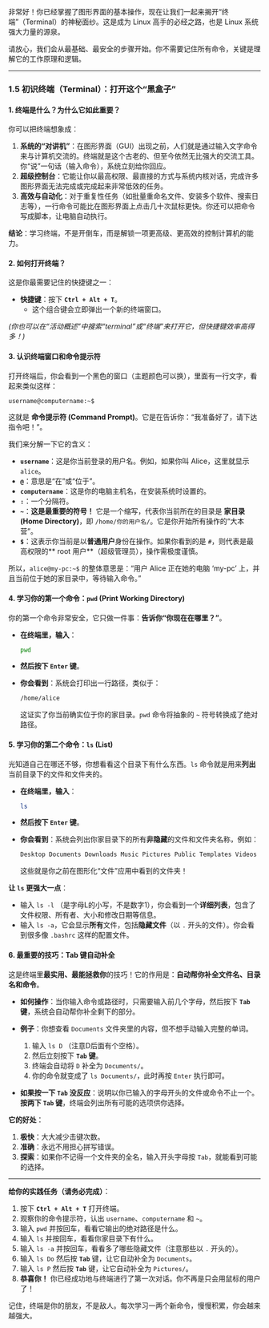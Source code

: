 非常好！你已经掌握了图形界面的基本操作，现在让我们一起来揭开“终端”（Terminal）的神秘面纱。这是成为 Linux 高手的必经之路，也是 Linux 系统强大力量的源泉。

请放心，我们会从最基础、最安全的步骤开始。你不需要记住所有命令，关键是理解它的工作原理和逻辑。

---

### **1.5 初识终端（Terminal）：打开这个“黑盒子”**

#### **1. 终端是什么？为什么它如此重要？**

你可以把终端想象成：

1.  **系统的“对讲机”**：在图形界面（GUI）出现之前，人们就是通过输入文字命令来与计算机交流的。终端就是这个古老的、但至今依然无比强大的交流工具。你“说”一句话（输入命令），系统立刻给你回应。
2.  **超级控制台**：它能让你以最高权限、最直接的方式与系统内核对话，完成许多图形界面无法完成或完成起来非常低效的任务。
3.  **高效与自动化**：对于重复性任务（如批量重命名文件、安装多个软件、搜索日志等），一行命令可能比在图形界面上点击几十次鼠标更快。你还可以把命令写成脚本，让电脑自动执行。

**结论**：学习终端，不是开倒车，而是解锁一项更高级、更高效的控制计算机的能力。

#### **2. 如何打开终端？**

这是你最需要记住的快捷键之一：
*   **快捷键**：按下 **`Ctrl + Alt + T`**。
    *   这个组合键会立即弹出一个新的终端窗口。

*(你也可以在“活动概述”中搜索“terminal”或“终端”来打开它，但快捷键效率高得多！)*

#### **3. 认识终端窗口和命令提示符**

打开终端后，你会看到一个黑色的窗口（主题颜色可以换），里面有一行文字，看起来类似这样：
```bash
username@computername:~$
```
这就是 **命令提示符 (Command Prompt)**。它是在告诉你：“我准备好了，请下达指令吧！”。

我们来分解一下它的含义：
*   **`username`**：这是你当前登录的用户名。例如，如果你叫 Alice，这里就显示 `alice`。
*   **`@`**：意思是“在”或“位于”。
*   **`computername`**：这是你的电脑主机名，在安装系统时设置的。
*   **`:`**：一个分隔符。
*   **`~`**：**这是最重要的符号！** 它是一个缩写，代表你当前所在的目录是 **家目录 (Home Directory)**，即 `/home/你的用户名/`。它是你开始所有操作的“大本营”。
*   **`$`**：这表示你当前是以**普通用户**身份在操作。如果你看到的是 `#`，则代表是最高权限的** root 用户**（超级管理员），操作需极度谨慎。

所以，`alice@my-pc:~$` 的整体意思是：“用户 Alice 正在她的电脑 ‘my-pc’ 上，并且当前位于她的家目录中，等待输入命令。”

#### **4. 学习你的第一个命令：`pwd` (Print Working Directory)**

你的第一个命令非常安全，它只做一件事：**告诉你“你现在在哪里？”**。

*   **在终端里，输入**：
    ```bash
    pwd
    ```
*   **然后按下 `Enter` 键**。

*   **你会看到**：系统会打印出一行路径，类似于：
    ```bash
    /home/alice
    ```
    这证实了你当前确实位于你的家目录。`pwd` 命令将抽象的 `~` 符号转换成了绝对路径。

#### **5. 学习你的第二个命令：`ls` (List)**

光知道自己在哪还不够，你想看看这个目录下有什么东西。`ls` 命令就是用来**列出**当前目录下的文件和文件夹的。

*   **在终端里，输入**：
    ```bash
    ls
    ```
*   **然后按下 `Enter` 键**。

*   **你会看到**：系统会列出你家目录下的所有**非隐藏**的文件和文件夹名称，例如：
    ```bash
    Desktop Documents Downloads Music Pictures Public Templates Videos
    ```
    这些就是你之前在图形化“文件”应用中看到的文件夹！

**让 `ls` 更强大一点**：
*   输入 `ls -l` （是字母L的小写，不是数字1），你会看到一个**详细列表**，包含了文件权限、所有者、大小和修改日期等信息。
*   输入 `ls -a`，它会显示**所有**文件，包括**隐藏文件**（以 `.` 开头的文件）。你会看到很多像 `.bashrc` 这样的配置文件。

#### **6. 最重要的技巧：Tab 键自动补全**

这是终端里**最实用、最能拯救你**的技巧！它的作用是：**自动帮你补全文件名、目录名和命令**。

*   **如何操作**：当你输入命令或路径时，只需要输入前几个字母，然后按下 **`Tab` 键**，系统会自动帮你补全剩下的部分。
*   **例子**：你想查看 `Documents` 文件夹里的内容，但不想手动输入完整的单词。
    1.  输入 `ls D` （注意D后面有个空格）。
    2.  然后立刻按下 **`Tab` 键**。
    3.  终端会自动将 `D` 补全为 `Documents/`。
    4.  你的命令就变成了 `ls Documents/`，此时再按 `Enter` 执行即可。

*   **如果按一下 `Tab` 没反应**：说明以你已输入的字母开头的文件或命令不止一个。**按两下 `Tab` 键**，终端会列出所有可能的选项供你选择。

**它的好处**：
1.  **极快**：大大减少击键次数。
2.  **准确**：永远不用担心拼写错误。
3.  **探索**：如果你不记得一个文件夹的全名，输入开头字母按 `Tab`，就能看到可能的选择。

---

**给你的实践任务（请务必完成）**：

1.  按下 **`Ctrl + Alt + T`** 打开终端。
2.  观察你的命令提示符，认出 `username`、`computername` 和 `~`。
3.  输入 `pwd` 并按回车，看看它输出的绝对路径是什么。
4.  输入 `ls` 并按回车，看看你家目录下有什么。
5.  输入 `ls -a` 并按回车，看看多了哪些隐藏文件（注意那些以 `.` 开头的）。
6.  输入 `ls Do` 然后按 **`Tab`** 键，让它自动补全为 `Documents`。
7.  输入 `ls P` 然后按 **`Tab`** 键，让它自动补全为 `Pictures/`。
8.  **恭喜你！** 你已经成功地与终端进行了第一次对话。你不再是只会用鼠标的用户了！

记住，终端是你的朋友，不是敌人。每次学习一两个新命令，慢慢积累，你会越来越强大。